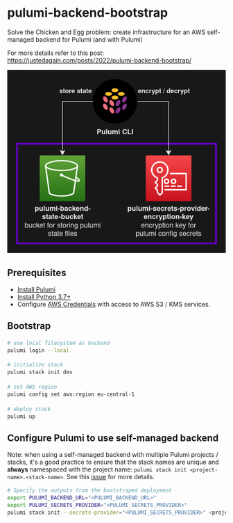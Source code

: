# pulumi-backend-bootstrap
Solve the Chicken and Egg problem: create infrastructure for an AWS self-managed backend for Pulumi (and with Pulumi)

For more details refer to this post: https://justedagain.com/posts/2022/pulumi-backend-bootstrap/

![architecture diagram](architecture/pulumi-backend-bootstrap.png)

## Prerequisites

- [Install Pulumi](https://www.pulumi.com/docs/get-started/install/)
- [Install Python 3.7+](https://www.pulumi.com/docs/intro/languages/python/)
- Configure [AWS Credentials](https://docs.aws.amazon.com/cli/latest/userguide/cli-configure-quickstart.html) with access to AWS S3 / KMS services.


## Bootstrap

```bash
# use local filesystem as backend
pulumi login --local

# initialize stack
pulumi stack init dev

# set AWS region
pulumi config set aws:region eu-central-1

# deploy stack
pulumi up
```

## Configure Pulumi to use self-managed backend

Note: when using a self-managed backend with multiple Pulumi projects / stacks, it's a good practice to ensure that the stack names are unique and **always** namespaced with the project name: `pulumi stack init <project-name>.<stack-name>`. See this [issue](https://github.com/pulumi/pulumi/issues/2814) for more details.


```bash
# Specify the outputs from the bootstraped deployment
export PULUMI_BACKEND_URL="<PULUMI_BACKEND_URL>"
export PULUMI_SECRETS_PROVIDER="<PULUMI_SECRETS_PROVIDER>"
pulumi stack init --secrets-provider="<PULUMI_SECRETS_PROVIDER>" <project-name>.<stack-name>
```
